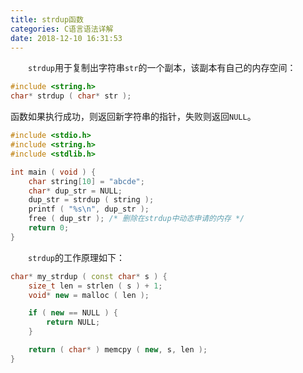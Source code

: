 ```yaml
---
title: strdup函数
categories: C语言语法详解
date: 2018-12-10 16:31:53
---
```

&emsp;&emsp;`strdup`用于复制出字符串`str`的一个副本，该副本有自己的内存空间：<!--more-->

``` cpp
#include <string.h>
char* strdup ( char* str );
```

函数如果执行成功，则返回新字符串的指针，失败则返回`NULL`。

``` cpp
#include <stdio.h>
#include <string.h>
#include <stdlib.h>

int main ( void ) {
    char string[10] = "abcde";
    char* dup_str = NULL;
    dup_str = strdup ( string );
    printf ( "%s\n", dup_str );
    free ( dup_str ); /* 删除在strdup中动态申请的内存 */
    return 0;
}
```

&emsp;&emsp;`strdup`的工作原理如下：

``` cpp
char* my_strdup ( const char* s ) {
    size_t len = strlen ( s ) + 1;
    void* new = malloc ( len );

    if ( new == NULL ) {
        return NULL;
    }

    return ( char* ) memcpy ( new, s, len );
}
```